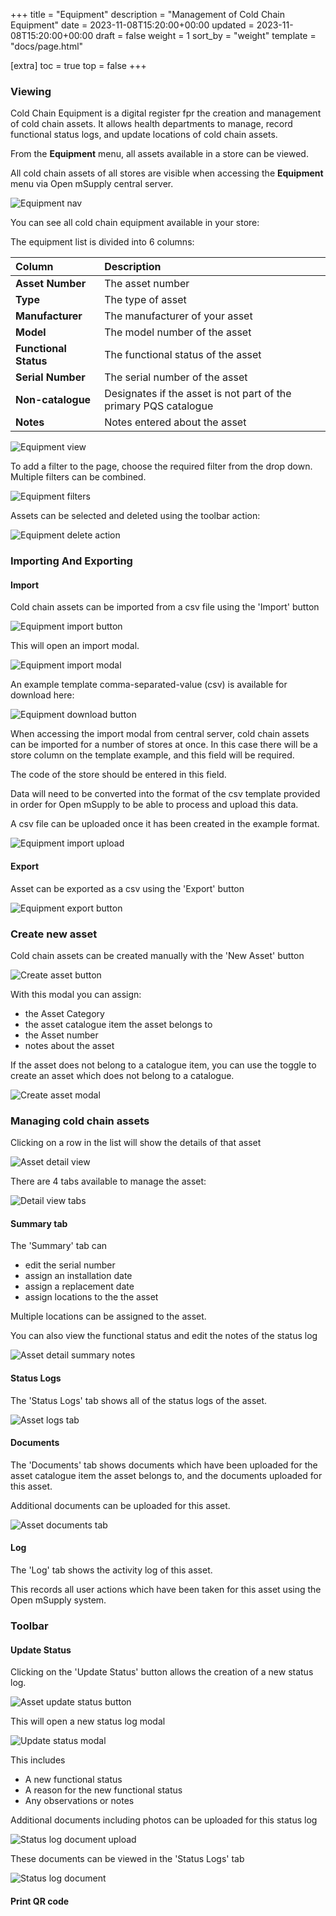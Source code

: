 +++
title = "Equipment"
description = "Management of Cold Chain Equipment"
date = 2023-11-08T15:20:00+00:00
updated = 2023-11-08T15:20:00+00:00
draft = false
weight = 1
sort_by = "weight"
template = "docs/page.html"

[extra]
toc = true
top = false
+++

### Viewing

Cold Chain Equipment is a digital register fpr the creation and management of cold chain assets. It allows health departments to manage, record functional status logs, and update locations of cold chain assets.

From the **Equipment** menu, all assets available in a store can be viewed.

All cold chain assets of all stores are visible when accessing the **Equipment** menu via Open mSupply central server.

![Equipment nav](/docs/coldchain/images/equipment.png)

You can see all cold chain equipment available in your store:

The equipment list is divided into 6 columns:

| Column                | Description                                                      |
| :-------------------- | :--------------------------------------------------------------- |
| **Asset Number**      | The asset number                                                 |
| **Type**              | The type of asset                                                |
| **Manufacturer**      | The manufacturer of your asset                                   |
| **Model**             | The model number of the asset                                    |
| **Functional Status** | The functional status of the asset                               |
| **Serial Number**     | The serial number of the asset                                   |
| **Non-catalogue**     | Designates if the asset is not part of the primary PQS catalogue |
| **Notes**             | Notes entered about the asset                                    |

![Equipment view](/docs/coldchain/images/equipment_route.png)

To add a filter to the page, choose the required filter from the drop down. Multiple filters can be combined.

![Equipment filters](/docs/coldchain/images/equipment_filters.png)

Assets can be selected and deleted using the toolbar action:

![Equipment delete action](/docs/coldchain/images/delete_action.png)

### Importing And Exporting

#### Import

Cold chain assets can be imported from a csv file using the 'Import' button

![Equipment import button](/docs/coldchain/images/equipment_import_button.png)

This will open an import modal.

![Equipment import modal](/docs/coldchain/images/equipment_import_modal.png)

An example template comma-separated-value (csv) is available for download here:

![Equipment download button](/docs/coldchain/images/equipment_import_template_download.png)

When accessing the import modal from central server, cold chain assets can be imported for a number of stores at once. In this case there will be a store column on the template example, and this field will be required.

The code of the store should be entered in this field.

Data will need to be converted into the format of the csv template provided in order for Open mSupply to be able to process and upload this data.

A csv file can be uploaded once it has been created in the example format.

![Equipment import upload](/docs/coldchain/images/equipment_import_upload.png)

#### Export

Asset can be exported as a csv using the 'Export' button

![Equipment export button](/docs/coldchain/images/equipment_export_button.png)

### Create new asset

Cold chain assets can be created manually with the 'New Asset' button

![Create asset button](/docs/coldchain/images/create_asset_button.png)

With this modal you can assign:

- the Asset Category
- the asset catalogue item the asset belongs to
- the Asset number
- notes about the asset

If the asset does not belong to a catalogue item, you can use the toggle to create an asset which does not belong to a catalogue.

![Create asset modal](/docs/coldchain/images/create_asset_modal.png)

### Managing cold chain assets

Clicking on a row in the list will show the details of that asset

![Asset detail view](/docs/coldchain/images/asset_detail_view.png)

There are 4 tabs available to manage the asset:

![Detail view tabs](/docs/coldchain/images/asset_detail_view_tabs.png)

#### Summary tab

The 'Summary' tab can

- edit the serial number
- assign an installation date
- assign a replacement date
- assign locations to the the asset

Multiple locations can be assigned to the asset.

You can also view the functional status and edit the notes of the status log

![Asset detail summary notes](/docs/coldchain/images/asset_detail_summary_notes.png)

#### Status Logs

The 'Status Logs' tab shows all of the status logs of the asset.

![Asset logs tab](/docs/coldchain/images/status_logs_tab.png)

#### Documents

The 'Documents' tab shows documents which have been uploaded for the asset catalogue item the asset belongs to, and the documents uploaded for this asset.

Additional documents can be uploaded for this asset.

![Asset documents tab](/docs/coldchain/images/documents_tab.png)

#### Log

The 'Log' tab shows the activity log of this asset.

This records all user actions which have been taken for this asset using the Open mSupply system.

### Toolbar

#### Update Status

Clicking on the 'Update Status' button allows the creation of a new status log.

![Asset update status button](/docs/coldchain/images/update_status_button.png)

This will open a new status log modal

![Update status modal](/docs/coldchain/images/update_status_modal.png)

This includes

- A new functional status
- A reason for the new functional status
- Any observations or notes

Additional documents including photos can be uploaded for this status log

![Status log document upload](/docs/coldchain/images/status_log_document_upload.png)

These documents can be viewed in the 'Status Logs' tab

![Status log document](/docs/coldchain/images/status_log_document.png)

#### Print QR code

